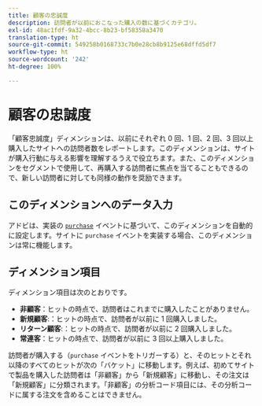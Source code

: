 ```yaml
---
title: 顧客の忠誠度
description: 訪問者が以前におこなった購入の数に基づくカテゴリ。
exl-id: 48ac1fdf-9a32-4bcc-8b23-bf58358a3470
translation-type: ht
source-git-commit: 549258b0168733c7b0e28cb8b9125e68dffd5df7
workflow-type: ht
source-wordcount: '242'
ht-degree: 100%

---
```


# 顧客の忠誠度

「顧客忠誠度」ディメンションは、以前にそれぞれ 0 回、1 回、2 回、3 回以上購入したサイトへの訪問者数をレポートします。このディメンションは、サイトが購入行動に与える影響を理解するうえで役立ちます。また、このディメンションをセグメントで使用して、再購入する訪問者に焦点を当てることもできるので、新しい訪問者に対しても同様の動作を奨励できます。

## このディメンションへのデータ入力

アドビは、実装の [`purchase`](/help/implement/vars/page-vars/events/event-purchase.md) イベントに基づいて、このディメンションを自動的に設定します。サイトに `purchase` イベントを実装する場合、このディメンションは常に機能します。

## ディメンション項目

ディメンション項目は次のとおりです。

* **非顧客**：ヒットの時点で、訪問者はこれまでに購入したことがありません。
* **新規顧客**:：ヒットの時点で、訪問者が以前に 1 回購入しました。
* **リターン顧客**:：ヒットの時点で、訪問者が以前に 2 回購入しました。
* **常連客**：ヒットの時点で、訪問者が以前に 3 回以上購入しました。

訪問者が購入する（`purchase` イベントをトリガーする）と、そのヒットとそれ以降のすべてのヒットが次の「バケット」に移動します。例えば、初めてサイトで製品を購入した訪問者は「非顧客」から「新規顧客」に移動し、その注文は「新規顧客」に分類されます。「非顧客」の分析コード項目には、その分析コードに属する注文を含めることはできません。
